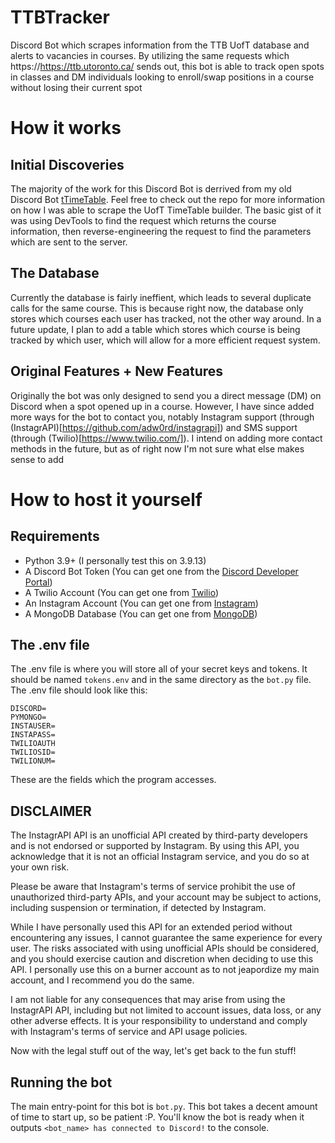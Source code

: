 # TTBTracker
Discord Bot which scrapes information from the TTB UofT database and alerts to vacancies in courses. By utilizing the same requests which https://https://ttb.utoronto.ca/ sends out, this bot is able to track open spots in classes and DM individuals looking to enroll/swap positions in a course without losing their current spot

# How it works 

## Initial Discoveries 
The majority of the work for this Discord Bot is derrived from my old Discord Bot [tTimeTable](https://github.com/IbraTech04/tTimeTable-Uni-Edition). Feel free to check out the repo for more information on how I was able to scrape the UofT TimeTable builder. The basic gist of it was using DevTools to find the request which returns the course information, then reverse-engineering the request to find the parameters which are sent to the server.

## The Database 
Currently the database is fairly ineffient, which leads to several duplicate calls for the same course. This is because right now, the database only stores which courses each user has tracked, not the other way around. In a future update, I plan to add a table which stores which course is being tracked by which user, which will allow for a more efficient request system.

## Original Features + New Features
Originally the bot was only designed to send you a direct message (DM) on Discord when a spot opened up in a course. However, I have since added more ways for the bot to contact you, notably Instagram support (through (InstagrAPI)[https://github.com/adw0rd/instagrapi]) and SMS support (through (Twilio)[https://www.twilio.com/]). I intend on adding more contact methods in the future, but as of right now I'm not sure what else makes sense to add

# How to host it yourself
## Requirements
- Python 3.9+ (I personally test this on 3.9.13)
- A Discord Bot Token (You can get one from the [Discord Developer Portal](https://discord.com/developers/applications))
- A Twilio Account (You can get one from [Twilio](https://www.twilio.com/))
- An Instagram Account (You can get one from [Instagram](https://www.instagram.com/))
- A MongoDB Database (You can get one from [MongoDB](https://www.mongodb.com/))

## The .env file
The .env file is where you will store all of your secret keys and tokens. It should be named `tokens.env` and in the same directory as the `bot.py` file. The .env file should look like this:
```
DISCORD=
PYMONGO=
INSTAUSER=
INSTAPASS=
TWILIOAUTH
TWILIOSID=
TWILIONUM=
```
These are the fields which the program accesses. 


## DISCLAIMER
The InstagrAPI API is an unofficial API created by third-party developers and is not endorsed or supported by Instagram. By using this API, you acknowledge that it is not an official Instagram service, and you do so at your own risk.

Please be aware that Instagram's terms of service prohibit the use of unauthorized third-party APIs, and your account may be subject to actions, including suspension or termination, if detected by Instagram.

While I have personally used this API for an extended period without encountering any issues, I cannot guarantee the same experience for every user. The risks associated with using unofficial APIs should be considered, and you should exercise caution and discretion when deciding to use this API. I personally use this on a burner account as to not jeapordize my main account, and I recommend you do the same.

I am not liable for any consequences that may arise from using the InstagrAPI API, including but not limited to account issues, data loss, or any other adverse effects. It is your responsibility to understand and comply with Instagram's terms of service and API usage policies.


Now with the legal stuff out of the way, let's get back to the fun stuff!

## Running the bot
The main entry-point for this bot is `bot.py`. This bot takes a decent amount of time to start up, so be patient :P. You'll know the bot is ready when it outputs `<bot_name> has connected to Discord!` to the console.